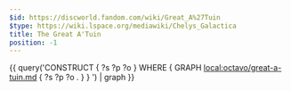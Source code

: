 ```yaml
---
$id: https://discworld.fandom.com/wiki/Great_A%27Tuin
$type: https://wiki.lspace.org/mediawiki/Chelys_Galactica
title: The Great A'Tuin
position: -1
---
```


{{ query('CONSTRUCT { ?s ?p ?o } WHERE {
    GRAPH <local:octavo/great-a-tuin.md> {
        ?s ?p ?o .
    }
}
') | graph }}
